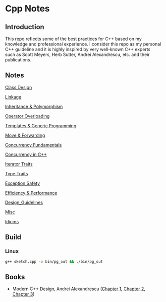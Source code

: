 # Cpp Notes
## Introduction
This repo reflects some of the best practices for C++ based on my knowledge and professional experience. I consider this repo as my personal C++ guideline and it is highly inspired by very well-known C++ experts such as Scott Meyers, Herb Sutter, Andrei Alexandrescu, etc. and their publications.

## Notes
[Class Design](notes/ClassDesign.md)

[Linkage](notes/Linkage.md)

[Inheritance & Polymorphism](notes/Inheritance_Polymorphism.md)

[Operator Overloading](notes/OperatorOverloading.md)

[Templates & Generic Programming](notes/Templates_Generic_Programming.md)

[Move & Forwarding](notes/MoveAndForwarding.md)

[Concurrency Fundamentals](notes/Concurrency_Fundamentals.md)

[Concurrency in C++](notes/Concurrency.md)

[Iterator Traits](notes/IteratorTraits.md)

[Type Traits](notes/TypeTraits.md)

[Exception Safety](notes/ExceptionSafety.md)

[Efficiency & Performance](notes/Efficieny_Performance.md)

[Design_Guidelines](notes/Design_Guidelines.md)

[Misc](notes/Misc.md)

[Idioms](notes/Idioms.md)

## Build
### Linux
```bash
g++ sketch.cpp -o bin/pg_out && ./bin/pg_out
```
## Books
- Modern C++ Design, Andrei Alexandrescu ([Chapter 1](books/moden_cpp_design/ch1.md), [Chapter 2](books/moden_cpp_design/ch2.md), [Chapter 3](books/moden_cpp_design/ch3.md))


